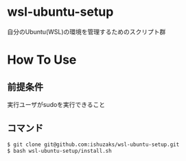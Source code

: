 # wsl-ubuntu-setup
自分のUbuntu(WSL)の環境を管理するためのスクリプト群

# How To Use

## 前提条件
実行ユーザがsudoを実行できること

## コマンド
```bash
$ git clone git@github.com:ishuzaks/wsl-ubuntu-setup.git
$ bash wsl-ubuntu-setup/install.sh
```
